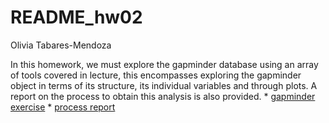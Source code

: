 README\_hw02
================
Olivia Tabares-Mendoza

In this homework, we must explore the gapminder database using an array of tools covered in lecture, this encompasses exploring the gapminder object in terms of its structure, its individual variables and through plots. A report on the process to obtain this analysis is also provided.
\* [gapminder exercise](https://github.com/OliviaTabares/STAT545-hw-Tabares-Olivia/blob/master/hw_02/hw02_gapminder.md) \* [process report](https://github.com/OliviaTabares/STAT545-hw-Tabares-Olivia/blob/master/hw_02/hw02_process_report.Rmd)
